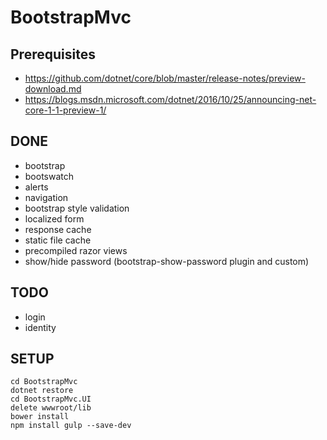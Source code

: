 # BootstrapMvc

## Prerequisites
* https://github.com/dotnet/core/blob/master/release-notes/preview-download.md
* https://blogs.msdn.microsoft.com/dotnet/2016/10/25/announcing-net-core-1-1-preview-1/

## DONE
* bootstrap
* bootswatch
* alerts
* navigation
* bootstrap style validation
* localized form
* response cache
* static file cache
* precompiled razor views
* show/hide password (bootstrap-show-password plugin and custom)

## TODO
* login
* identity

## SETUP
```
cd BootstrapMvc
dotnet restore
cd BootstrapMvc.UI
delete wwwroot/lib
bower install
npm install gulp --save-dev
```

